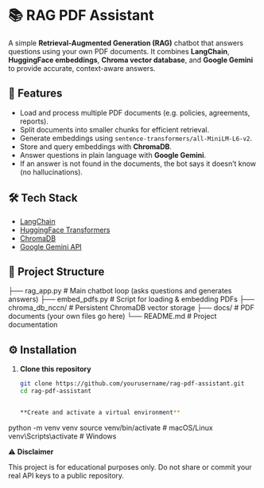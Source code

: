# 📚 RAG PDF Assistant
A simple **Retrieval-Augmented Generation (RAG)** chatbot that answers questions using your own PDF documents. It combines **LangChain**, **HuggingFace embeddings**, **Chroma vector database**, and **Google Gemini** to provide accurate, context-aware answers.

## 🚀 Features
- Load and process multiple PDF documents (e.g. policies, agreements, reports).
- Split documents into smaller chunks for efficient retrieval.
- Generate embeddings using `sentence-transformers/all-MiniLM-L6-v2`.
- Store and query embeddings with **ChromaDB**.
- Answer questions in plain language with **Google Gemini**.
- If an answer is not found in the documents, the bot says it doesn’t know (no hallucinations).

## 🛠️ Tech Stack
- [LangChain](https://www.langchain.com/)  
- [HuggingFace Transformers](https://huggingface.co/)  
- [ChromaDB](https://www.trychroma.com/)  
- [Google Gemini API](https://ai.google.dev/)  

## 📂 Project Structure
├── rag_app.py # Main chatbot loop (asks questions and generates answers)
├── embed_pdfs.py # Script for loading & embedding PDFs
├── chroma_db_nccn/ # Persistent ChromaDB vector storage
├── docs/ # PDF documents (your own files go here)
└── README.md # Project documentation

## ⚙️ Installation
1. **Clone this repository**
   ```bash
   git clone https://github.com/yourusername/rag-pdf-assistant.git
   cd rag-pdf-assistant


   **Create and activate a virtual environment**

python -m venv venv
source venv/bin/activate   # macOS/Linux
venv\Scripts\activate      # Windows

⚠️ **Disclaimer**

This project is for educational purposes only.
Do not share or commit your real API keys to a public repository.
